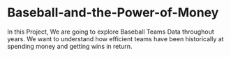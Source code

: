 # Baseball-and-the-Power-of-Money
In this Project, We are going to explore Baseball Teams Data throughout years. We want to understand how efficient teams have been historically at spending money and getting wins in return.
